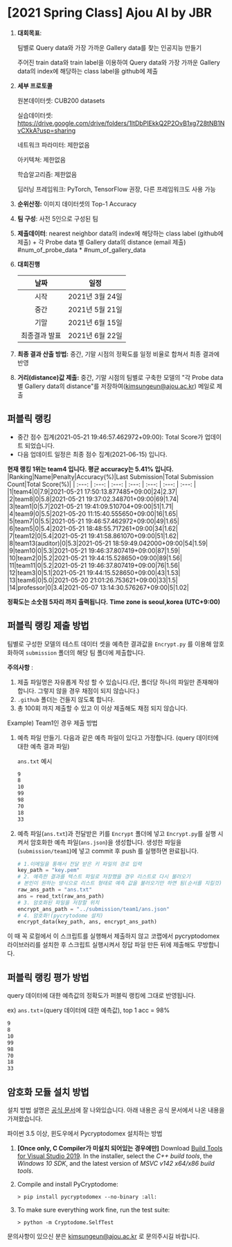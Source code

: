 # [2021 Spring Class] Ajou AI by JBR
1. **대회목표**: 
   
   팀별로 Query data와 가장 가까운 Gallery data를 찾는 인공지능 만들기
   
   주어진 train data와 train label을 이용하여 Query data와 가장 가까운 Gallery data의 index에 해당하는 class label을 github에 제출

2. **세부 프로토콜**

   원본데이터셋: CUB200 datasets

   실습데이터셋: https://drive.google.com/drive/folders/1ItDbPIEkkQ2P2OvB1xg728tNB1NvCXkA?usp=sharing
   
   네트워크 파라미터: 제한없음

   아키텍쳐: 제한없음

   학습알고리즘: 제한없음

   딥러닝 프레임워크: PyTorch, TensorFlow 권장, 다른 프레임워크도 사용 가능

3. **순위산정:** 이미지 데이터셋의 Top-1 Accuracy

4. **팀 구성**: 사전 5인으로 구성된 팀

5. **제출데이터**: nearest neighbor data의 index에 해당하는 class label (github에 제출) + 각 Probe data 별 Gallery data의 distance (email 제출) #num_of_probe_data * #num_of_gallery_data

6. **대회진행**

   |     날짜      |      일정       |
   | :-----------: | :-------------: |
   |     시작      | 2021년 3월 24일 |
   |     중간      | 2021년 5월 21일 |
   |     기말      | 2021년 6월 15일 |
   | 최종결과 발표 | 2021년 6월 22일 |

7. **최종 결과 산출 방법:** 중간, 기말 시점의 정확도를 일정 비율로 합쳐서 최종 결과에 반영

8. **거리(distance)값 제출:** 중간, 기말 시점의 팀별로 구축한 모델의 "각 Probe data 별 Gallery data의 distance"를 저장하여(kimsungeun@ajou.ac.kr) 메일로 제출 

## 퍼블릭 랭킹

  
- 중간 점수 집계(2021-05-21 19:46:57.462972+09:00): Total Score가 업데이트 되었습니다.  
 - 다음 업데이트 일정은 최종 점수 집계(2021-06-15) 입니다.
  
**현재 랭킹 1위는 team4 입니다. 평균 accuracy는 5.41% 입니다.**
|Ranking|Name|Penalty|Accuracy(%)|Last Submission|Total Submission Count|Total Score(%)|
| :---: | :---: | :---: | :---: | :---: | :---: | :---: |
|1|team4|0|7.9|2021-05-21 17:50:13.877485+09:00|24|2.37|
|2|team8|0|5.8|2021-05-21 19:37:02.348701+09:00|69|1.74|
|3|team1|0|5.7|2021-05-21 19:41:09.510704+09:00|51|1.71|
|4|team9|0|5.5|2021-05-20 11:15:40.555650+09:00|16|1.65|
|5|team7|0|5.5|2021-05-21 19:46:57.462972+09:00|49|1.65|
|6|team5|0|5.4|2021-05-21 18:48:55.717261+09:00|34|1.62|
|7|team12|0|5.4|2021-05-21 19:41:58.861070+09:00|51|1.62|
|8|team13(auditor)|0|5.3|2021-05-21 18:59:49.042000+09:00|54|1.59|
|9|team10|0|5.3|2021-05-21 19:46:37.807419+09:00|87|1.59|
|10|team2|0|5.2|2021-05-21 19:44:15.528650+09:00|89|1.56|
|11|team11|0|5.2|2021-05-21 19:46:37.807419+09:00|76|1.56|
|12|team3|0|5.1|2021-05-21 19:44:15.528650+09:00|43|1.53|
|13|team6|0|5.0|2021-05-20 21:01:26.753621+09:00|33|1.5|
|14|professor|0|3.4|2021-05-07 13:14:30.576267+09:00|5|1.02|


**정확도는 소숫점 5자리 까지 출력됩니다.**
**Time zone is seoul,korea (UTC+9:00)**
## 퍼블릭 랭킹 제출 방법

팀별로 구성한 모델의 테스트 데이터 셋을 예측한 결과값을 `Encrypt.py` 를 이용해 암호화하여 `submission` 폴더의 해당 팀 폴더에 제출합니다.

**주의사항** : 

1. 제출 파일명은 자유롭게 작성 할 수 있습니다.(단, 폴더당 하나의 파일만 존재해야 합니다. 그렇지 않을 경우 채점이 되지 않습니다.)
2. `.github` 폴더는 건들지 않도록 합니다.
3. 총 100회 까지 제출할 수 있고 이 이상 제출해도 채점 되지 않습니다.

Example) Team1인 경우 제출 방법

1. 예측 파일 만들기. 다음과 같은 예측 파일이 있다고 가정합니다. (query 데이터에 대한 예측 결과 파일)

   `ans.txt` 예시

   ```tex
   9
   8
   10
   99
   98
   70
   18
   33
   ```
   
2. 예측 파일(`ans.txt`)과 전달받은 키를 `Encrypt` 폴더에 넣고 `Encrypt.py`를 실행 시켜서 암호화한 예측 파일(`ans.json`)을 생성합니다. 
   생성한 파일을 (`submission/team1`)에 넣고 commit 후 push 를 실행하면 완료됩니다.

   ```python
   # 1.이메일을 통해서 전달 받은 키 파일의 경로 입력
   key_path = "key.pem"
   # 2. 예측한 결과를 텍스트 파일로 저장했을 경우 리스트로 다시 불러오기
   # 본인이 원하는 방식으로 리스트 형태로 예측 값을 불러오기만 하면 됨(순서를 지킬것)
   raw_ans_path = "ans.txt"
   ans = read_txt(raw_ans_path)
   # 3. 암호화된 파일을 저장할 위치
   encrypt_ans_path = "../submission/team1/ans.json"
   # 4. 암호화!(pycrytodome 설치)
   encrypt_data(key_path, ans, encrypt_ans_path)
   ```

이 때 꼭 로컬에서 이 스크립트를 실행해서 제출하지 않고 코랩에서 pycryptodomex 라이브러리를 설치한 후 스크립트 실행시켜서 정답 파일 만든 뒤에 제출해도 무방합니다.



## 퍼블릭 랭킹 평가 방법

query 데이터에 대한 예측값의 정확도가 퍼블릭 랭킹에 그대로 반영됩니다.

ex) `ans.txt`=(query 데이터에 대한 예측값), top 1 acc = 98%

```tex
9
8
10
99
98
70
18
33
```



## 암호화 모듈 설치 방법

설치 방법 설명은 [공식 문서](https://pycryptodome.readthedocs.io/en/latest/src/installation.html#windows-from-sources-python-3-5-and-newer)에 잘 나와있습니다. 아래 내용은 공식 문서에서 나온 내용을 가져왔습니다. 

파이썬 3.5 이상, 윈도우에서 Pycryptodomex 설치하는 방법

1. **[Once only, C Compiler가 미설치 되어있는 경우에만]** Download [Build Tools for Visual Studio 2019](https://visualstudio.microsoft.com/downloads/#build-tools-for-visual-studio-2019). In the installer, select the *C++ build tools*, the *Windows 10 SDK*, and the latest version of *MSVC v142 x64/x86 build tools*.

2. Compile and install PyCryptodome:

   ```
   > pip install pycryptodomex --no-binary :all:
   ```

3. To make sure everything work fine, run the test suite:

   ```
   > python -m Cryptodome.SelfTest
   ```



문의사항이 있으신 분은 kimsungeun@ajou.ac.kr 로 문의주시길 바랍니다.
